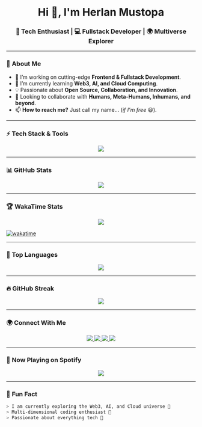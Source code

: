 <h1 align="center">Hi 👋, I'm Herlan Mustopa</h1>
<h3 align="center">🚀 Tech Enthusiast | 💻 Fullstack Developer | 🌍 Multiverse Explorer</h3>

---

### 👀 **About Me**
- 🔭 I’m working on cutting-edge **Frontend & Fullstack Development**.
- 🌱 I’m currently learning **Web3, AI, and Cloud Computing**.
- 💡 Passionate about **Open Source, Collaboration, and Innovation**.
- 💞️ Looking to collaborate with **Humans, Meta-Humans, Inhumans, and beyond**.
- 📫 **How to reach me?** Just call my name... (*if I'm free* 😆).

---

### ⚡ **Tech Stack & Tools**
<p align="center">
  <img src="https://skillicons.dev/icons?i=js,ts,react,nextjs,vue,nuxt,redux,nodejs,java,spring,docker,git,github,figma,tailwind,azure,vscode" />
</p>

---

### 📊 **GitHub Stats**
<p align="center">
  <img src="https://github-readme-stats.vercel.app/api?username=herlanmustopa&show_icons=true&theme=radical&count_private=true&hide_border=true" />
</p>

---

### 🏆 **WakaTime Stats**
<p align="center">
  <img src="https://github-readme-stats.vercel.app/api/wakatime?username=herlanmustopa&layout=compact&theme=radical" />
</p>

[![wakatime](https://wakatime.com/badge/user/40ad9877-c2fe-48ac-9aeb-aa5288d29967.svg)](https://wakatime.com/@40ad9877-c2fe-48ac-9aeb-aa5288d29967)

---

### 🚀 **Top Languages**
<p align="center">
  <img src="https://github-readme-stats.vercel.app/api/top-langs/?username=herlanmustopa&layout=compact&theme=radical&hide_border=true" />
</p>

---

### 🔥 **GitHub Streak**
<p align="center">
  <img src="https://github-readme-streak-stats.herokuapp.com/?user=herlanmustopa&theme=radical&hide_border=true" />
</p>

---

### 🌍 **Connect With Me**
<p align="center">
  <a href="https://github.com/herlanmustopa">
    <img src="https://img.shields.io/badge/GitHub-%23181717.svg?style=for-the-badge&logo=github&logoColor=white" />
  </a>
  <a href="https://www.linkedin.com/in/herlanmustopa">
    <img src="https://img.shields.io/badge/LinkedIn-%230077B5.svg?style=for-the-badge&logo=linkedin&logoColor=white" />
  </a>
  <a href="https://twitter.com/herlanmustopa">
    <img src="https://img.shields.io/badge/Twitter-%231DA1F2.svg?style=for-the-badge&logo=twitter&logoColor=white" />
  </a>
  <a href="https://wakatime.com/@herlanmustopa">
    <img src="https://img.shields.io/badge/WakaTime-%233A3A3A.svg?style=for-the-badge&logo=wakatime&logoColor=white" />
  </a>
</p>

---

### 🎵 **Now Playing on Spotify**
<p align="center">
  <img src="https://spotify-github-profile.vercel.app/api/view?uid=your_spotify_id&cover_image=true&theme=novatorem&bar_color=53b14f&bar_color_cover=false" />
</p>

---

### 🤖 **Fun Fact**
```bash
> I am currently exploring the Web3, AI, and Cloud universe 🌌
> Multi-dimensional coding enthusiast 🤯
> Passionate about everything tech 🚀
